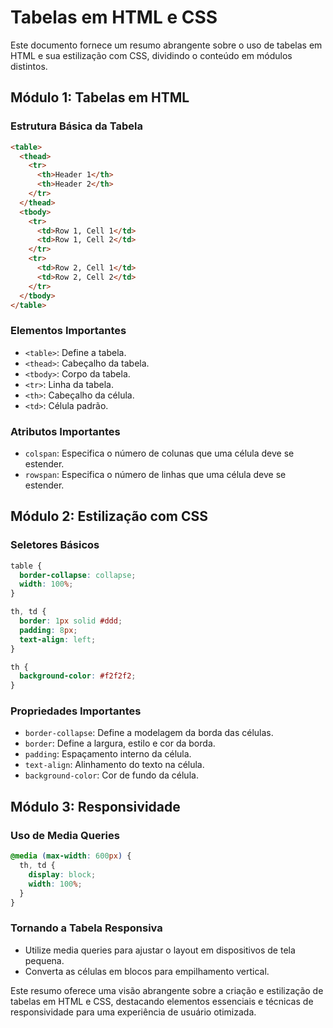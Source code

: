 # Tabelas em HTML e CSS

Este documento fornece um resumo abrangente sobre o uso de tabelas em HTML e sua estilização com CSS, dividindo o conteúdo em módulos distintos.

## Módulo 1: Tabelas em HTML

### Estrutura Básica da Tabela

```html
<table>
  <thead>
    <tr>
      <th>Header 1</th>
      <th>Header 2</th>
    </tr>
  </thead>
  <tbody>
    <tr>
      <td>Row 1, Cell 1</td>
      <td>Row 1, Cell 2</td>
    </tr>
    <tr>
      <td>Row 2, Cell 1</td>
      <td>Row 2, Cell 2</td>
    </tr>
  </tbody>
</table>
```

### Elementos Importantes

- `<table>`: Define a tabela.
- `<thead>`: Cabeçalho da tabela.
- `<tbody>`: Corpo da tabela.
- `<tr>`: Linha da tabela.
- `<th>`: Cabeçalho da célula.
- `<td>`: Célula padrão.

### Atributos Importantes

- `colspan`: Especifica o número de colunas que uma célula deve se estender.
- `rowspan`: Especifica o número de linhas que uma célula deve se estender.

## Módulo 2: Estilização com CSS

### Seletores Básicos

```css
table {
  border-collapse: collapse;
  width: 100%;
}

th, td {
  border: 1px solid #ddd;
  padding: 8px;
  text-align: left;
}

th {
  background-color: #f2f2f2;
}
```

### Propriedades Importantes

- `border-collapse`: Define a modelagem da borda das células.
- `border`: Define a largura, estilo e cor da borda.
- `padding`: Espaçamento interno da célula.
- `text-align`: Alinhamento do texto na célula.
- `background-color`: Cor de fundo da célula.

## Módulo 3: Responsividade

### Uso de Media Queries

```css
@media (max-width: 600px) {
  th, td {
    display: block;
    width: 100%;
  }
}
```

### Tornando a Tabela Responsiva

- Utilize media queries para ajustar o layout em dispositivos de tela pequena.
- Converta as células em blocos para empilhamento vertical.

Este resumo oferece uma visão abrangente sobre a criação e estilização de tabelas em HTML e CSS, destacando elementos essenciais e técnicas de responsividade para uma experiência de usuário otimizada.